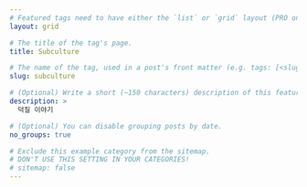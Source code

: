 ```yaml
---
# Featured tags need to have either the `list` or `grid` layout (PRO only).
layout: grid

# The title of the tag's page.
title: Subculture

# The name of the tag, used in a post's front matter (e.g. tags: [<slug>]).
slug: subculture

# (Optional) Write a short (~150 characters) description of this featured tag.
description: >
  덕질 이야기

# (Optional) You can disable grouping posts by date.
no_groups: true

# Exclude this example category from the sitemap.
# DON'T USE THIS SETTING IN YOUR CATEGORIES!
# sitemap: false
---
```

